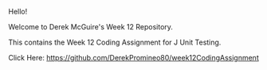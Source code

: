 Hello! 

Welcome to Derek McGuire's Week 12 Repository.

This contains the Week 12 Coding Assignment for J Unit Testing.

Click Here: https://github.com/DerekPromineo80/week12CodingAssignment
